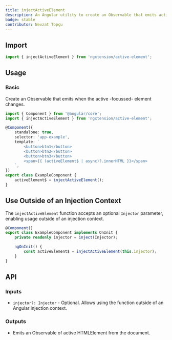 ```yaml
---
title: injectActiveElement
description: An Angular utility to create an Observable that emits active element from the document.
badge: stable
contributor: Nevzat Topçu
---
```


## Import

```ts
import { injectActiveElement } from 'ngxtension/active-element';
```

## Usage

### Basic

Create an Observable that emits when the active -focussed- element changes.

```ts
import { Component } from '@angular/core';
import { injectActiveElement } from 'ngxtension/active-element';

@Component({
	standalone: true,
	selector: 'app-example',
	template: `
		<button>btn1</button>
		<button>btn2</button>
		<button>btn3</button>
		<span>{{ (activeElement$ | async)?.innerHTML }}</span>
	`,
})
export class ExampleComponent {
	activeElement$ = injectActiveElement();
}
```

## Use Outside of an Injection Context

The `injectActiveElement` function accepts an optional `Injector` parameter, enabling usage outside of an injection context.

```ts
@Component()
export class ExampleComponent implements OnInit {
	private readonly injector = inject(Injector);

	ngOnInit() {
		const activeElement$ = injectActiveElement(this.injector);
	}
}
```

## API

### Inputs

- `injector?: Injector` - Optional. Allows using the function outside of an Angular injection context.

### Outputs

- Emits an Observable of active HTMLElement from the document.

